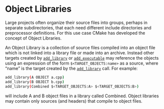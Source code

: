 # Object Libraries
Large projects often organize their source files into groups, perhaps in separate subdirectories, that each need different include directories and preprocessor definitions. For this use case CMake has developed the concept of Object Libraries.

An Object Library is a collection of source files compiled into an object file which is not linked into a library file or made into an archive. Instead other targets created by [`add_library`](https://cmake.org/cmake/help/latest/command/add_library.html#command:add_library) or [`add_executable`](https://cmake.org/cmake/help/latest/command/add_executable.html#command:add_executable) may reference the objects using an expression of the form `$<TARGET_OBJECTS:name>` as a source, where “name” is the target created by the [`add_library`](https://cmake.org/cmake/help/latest/command/add_library.html#command:add_library) call. For example:
```sh
add_library(A OBJECT a.cpp)
add_library(B OBJECT b.cpp)
add_library(Combined $<TARGET_OBJECTS:A> $<TARGET_OBJECTS:B>)
```

will include A and B object files in a library called Combined. Object libraries may contain only sources (and headers) that compile to object files.
